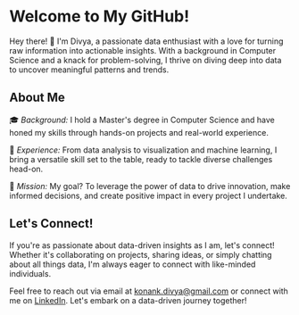 # Welcome to My GitHub!
Hey there! 👋 I'm Divya, a passionate data enthusiast with a love for turning raw information into actionable insights. With a background in Computer Science and a knack for problem-solving, I thrive on diving deep into data to uncover meaningful patterns and trends.

## About Me
🎓 *Background:* I hold a Master's degree in Computer Science and have honed my skills through hands-on projects and real-world experience.

💼 *Experience:* From data analysis to visualization and machine learning, I bring a versatile skill set to the table, ready to tackle diverse challenges head-on.

🚀 *Mission:* My goal? To leverage the power of data to drive innovation, make informed decisions, and create positive impact in every project I undertake.

## Let's Connect!

If you're as passionate about data-driven insights as I am, let's connect! Whether it's collaborating on projects, sharing ideas, or simply chatting about all things data, I'm always eager to connect with like-minded individuals.

Feel free to reach out via email at konank.divya@gmail.com or connect with me on [LinkedIn](https://www.linkedin.com/in/divyakonanki/). Let's embark on a data-driven journey together!
